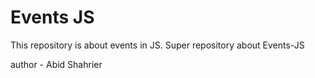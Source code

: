 # Events JS
This repository is about events in JS.
Super repository about Events-JS

author - Abid Shahrier